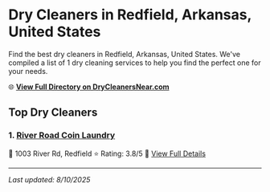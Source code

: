 # Dry Cleaners in Redfield, Arkansas, United States

Find the best dry cleaners in Redfield, Arkansas, United States. We've compiled a list of 1 dry cleaning services to help you find the perfect one for your needs.

🌐 **[View Full Directory on DryCleanersNear.com](https://drycleanersnear.com/city/US/Arkansas/Redfield)**

## Top Dry Cleaners

### 1. [River Road Coin Laundry](https://drycleanersnear.com/dryCleaner/686887776c86ac6c48acf629/river-road-coin-laundry)
📍 1003 River Rd, Redfield
⭐ Rating: 3.8/5
🔗 [View Full Details](https://drycleanersnear.com/dryCleaner/686887776c86ac6c48acf629/river-road-coin-laundry)


---

*Last updated: 8/10/2025*
